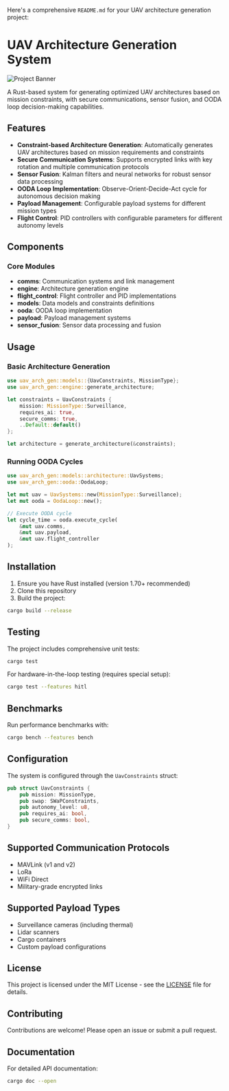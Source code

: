 Here's a comprehensive `README.md` for your UAV architecture generation project:

# UAV Architecture Generation System

![Project Banner](https://placehold.co/1200x400?text=UAV+Architecture+Generation+System)

A Rust-based system for generating optimized UAV architectures based on mission constraints, with secure communications, sensor fusion, and OODA loop decision-making capabilities.

## Features

- **Constraint-based Architecture Generation**: Automatically generates UAV architectures based on mission requirements and constraints
- **Secure Communication Systems**: Supports encrypted links with key rotation and multiple communication protocols
- **Sensor Fusion**: Kalman filters and neural networks for robust sensor data processing
- **OODA Loop Implementation**: Observe-Orient-Decide-Act cycle for autonomous decision making
- **Payload Management**: Configurable payload systems for different mission types
- **Flight Control**: PID controllers with configurable parameters for different autonomy levels

## Components

### Core Modules

- **comms**: Communication systems and link management
- **engine**: Architecture generation engine
- **flight_control**: Flight controller and PID implementations
- **models**: Data models and constraints definitions
- **ooda**: OODA loop implementation
- **payload**: Payload management systems
- **sensor_fusion**: Sensor data processing and fusion

## Usage

### Basic Architecture Generation

```rust
use uav_arch_gen::models::{UavConstraints, MissionType};
use uav_arch_gen::engine::generate_architecture;

let constraints = UavConstraints {
    mission: MissionType::Surveillance,
    requires_ai: true,
    secure_comms: true,
    ..Default::default()
};

let architecture = generate_architecture(&constraints);
```

### Running OODA Cycles

```rust
use uav_arch_gen::models::architecture::UavSystems;
use uav_arch_gen::ooda::OodaLoop;

let mut uav = UavSystems::new(MissionType::Surveillance);
let mut ooda = OodaLoop::new();

// Execute OODA cycle
let cycle_time = ooda.execute_cycle(
    &mut uav.comms,
    &mut uav.payload,
    &mut uav.flight_controller
);
```

## Installation

1. Ensure you have Rust installed (version 1.70+ recommended)
2. Clone this repository
3. Build the project:

```bash
cargo build --release
```

## Testing

The project includes comprehensive unit tests:

```bash
cargo test
```

For hardware-in-the-loop testing (requires special setup):

```bash
cargo test --features hitl
```

## Benchmarks

Run performance benchmarks with:

```bash
cargo bench --features bench
```

## Configuration

The system is configured through the `UavConstraints` struct:

```rust
pub struct UavConstraints {
    pub mission: MissionType,
    pub swap: SWaPConstraints,
    pub autonomy_level: u8,
    pub requires_ai: bool,
    pub secure_comms: bool,
}
```

## Supported Communication Protocols

- MAVLink (v1 and v2)
- LoRa
- WiFi Direct
- Military-grade encrypted links

## Supported Payload Types

- Surveillance cameras (including thermal)
- Lidar scanners
- Cargo containers
- Custom payload configurations

## License

This project is licensed under the MIT License - see the [LICENSE](LICENSE) file for details.

## Contributing

Contributions are welcome! Please open an issue or submit a pull request.

## Documentation

For detailed API documentation:

```bash
cargo doc --open
```
